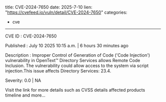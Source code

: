  
title: CVE-2024-7650
date: 2025-7-10
lien: "https://cvefeed.io/vuln/detail/CVE-2024-7650"
categories:
  - cve
---

CVE ID : CVE-2024-7650

Published :  July 10
2025
10:15 a.m. | 6 hours
30 minutes ago

Description : Improper Control of Generation of Code ('Code Injection') vulnerability in OpenText™ Directory Services allows Remote Code Inclusion. The
vulnerability could allow access to the system via script injection.This issue affects Directory Services: 23.4.

Severity: 0.0 | NA

Visit the link for more details
such as CVSS details
affected products
timeline
and more...
